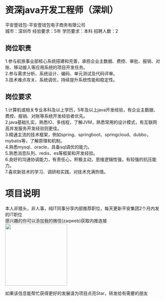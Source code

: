 # 资深java开发工程师（深圳）
平安壹钱包-平安壹钱包电子商务有限公司  
城市：深圳市 经验要求：5年 学历要求：本科  招聘人数：2

## 岗位职责
1.参与航旅事业部核心系统搭建和完善，承担企业主数据、费控、审批、报销、对账、移动接入等应用系统的项目开发任务。   
2.参与需求分析、系统设计、编码、单元测试及代码评审。   
3.技术难点攻关、系统调优，持续提升系统性能和稳定性。

## 岗位要求
1.计算机或相关专业本科及以上学历，5年及以上java开发经验，有企业主数据、费控、报销、对账等系统开发经验者优先。   
2.java基础扎实，熟悉IO、多线程，了解JVM，熟悉常用的设计模式，有互联网高并发服务开发经验则更佳。   
3.精通主流的技术框架，例如spring、springboot、springcloud、dubbo，mybatis等，了解原理和机制。   
4.熟悉mysql、oracle，具备sql调优的能力。   
5.熟悉消息队列、redis、es等框架和开发经验。   
6.良好的沟通协调能力，有责任心，积极主动，思维逻辑性强，有较强的抗压能力。   
7.喜欢新技术的学习、调研和实践，对技术充满热情。

# 项目说明

本人非猎头，非人事，纯IT同事分享内部推荐职位，每天更新平安集团2个月内发的IT职位  
感兴趣的你可以添加我的微信(zaqweb)获取内推连接  
<img src="https://github.com/zaqweb/PA-IT-JOBS/blob/master/WechatICode.jpeg"  height="200" width="200">

如果该信息能帮忙获得更好的发展请为项目点亮Star，转发给有需要的朋友




